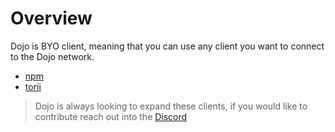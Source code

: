 # Overview

Dojo is BYO client, meaning that you can use any client you want to connect to the Dojo network.

- [npm](./dojojs.md)
- [torii](torii.md)

> Dojo is always looking to expand these clients, if you would like to contribute reach out into the [Discord](https://discord.gg/KG9w9BmDrV)
